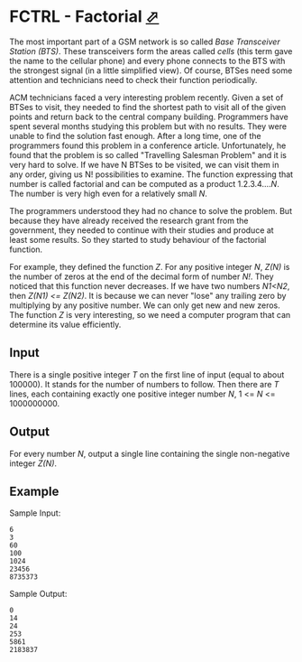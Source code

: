 # FCTRL - Factorial [⬀](http://www.spoj.com/problems/FCTRL/)

The most important part of a GSM network is so called *Base Transceiver Station (BTS)*. These transceivers form the areas called *cells* (this term gave the name to the cellular phone) and every phone connects to the BTS with the strongest signal (in a little simplified view). Of course, BTSes need some attention and technicians need to check their function periodically.

ACM technicians faced a very interesting problem recently. Given a set of BTSes to visit, they needed to find the shortest path to visit all of the given points and return back to the central company building. Programmers have spent several months studying this problem but with no results. They were unable to find the solution fast enough. After a long time, one of the programmers found this problem in a conference article. Unfortunately, he found that the problem is so called "Travelling Salesman Problem" and it is very hard to solve. If we have N BTSes to be visited, we can visit them in any order, giving us N! possibilities to examine. The function expressing that number is called factorial and can be computed as a product 1.2.3.4....*N*. The number is very high even for a relatively small *N*.

The programmers understood they had no chance to solve the problem. But because they have already received the research grant from the government, they needed to continue with their studies and produce at least some results. So they started to study behaviour of the factorial function.

For example, they defined the function *Z*. For any positive integer *N*, *Z(N)* is the number of zeros at the end of the decimal form of number *N!*. They noticed that this function never decreases. If we have two numbers *N1<N2*, then *Z(N1) <= Z(N2)*. It is because we can never "lose" any trailing zero by multiplying by any positive number. We can only get new and new zeros. The function *Z* is very interesting, so we need a computer program that can determine its value efficiently.

## Input

There is a single positive integer *T* on the first line of input (equal to about 100000). It stands for the number of numbers to follow. Then there are *T* lines, each containing exactly one positive integer number *N*, 1 <= *N* <= 1000000000.

## Output

For every number *N*, output a single line containing the single non-negative integer *Z(N)*.

## Example

Sample Input:

```
6
3
60
100
1024
23456
8735373
```

Sample Output:

```
0
14
24
253
5861
2183837
```
